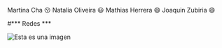 Martina Cha :kissing:
Natalia Oliveira :smiley:
Mathias Herrera :smile:
Joaquin Zubiria :smile:



#*** Redes ***

![Esta es una imagen](https://concepto.de/wp-content/uploads/2018/09/redes-informaticas-e1537289477478.jpg)
